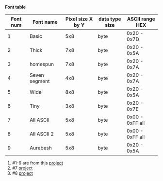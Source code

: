 

**Font table**

| Font num | Font name | Pixel size X by Y | data type size | ASCII range HEX |
| ------ | ------ | ------ | ------ |  ------ |
| 1 | Basic | 5x8 | byte | 0x20 - 0x7D |
| 2 | Thick   | 7x8 | byte | 0x20 - 0x5A  |
| 3 | homespun | 7x8 | byte | 0x20 - 0x7A |
| 4 | Seven segment | 4x8|  byte | 0x20 - 0x7A |
| 5 | Wide | 8x8 | byte | 0x20 - 0x5A |
| 6 | Tiny | 3x8 | byte | 0x20 - 0x7E |
| 7 | All ASCII | 5x8 | byte | 0x00 - 0xFF all |
| 8 | All ASCII 2 | 5x8 | byte | 0x00 - 0xFF all |
| 9 | Aurebesh | 5x8 | byte | 0x20 - 0x5A |

1. #1-6 are from thjs [project](https://github.com/gavinlyonsrepo/NOKIA5110_TEXT)
2. #7
[project](https://github.com/gavinlyonsrepo/ERM19264_UC1609)
3. #8 [project](https://github.com/gavinlyonsrepo/pic_18F47K42_projects/tree/master/projects/nokiagraphics)
